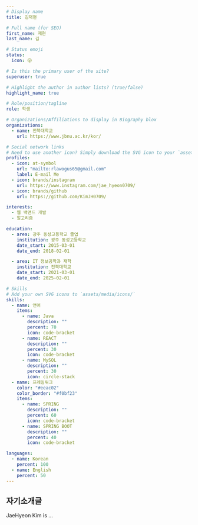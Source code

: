 ```yaml
---
# Display name
title: 김재현

# Full name (for SEO)
first_name: 재현
last_name: 김

# Status emoji
status:
  icon: 😛

# Is this the primary user of the site?
superuser: true

# Highlight the author in author lists? (true/false)
highlight_name: true

# Role/position/tagline
role: 학생

# Organizations/Affiliations to display in Biography blox
organizations:
  - name: 전북대학교
    url: https://www.jbnu.ac.kr/kor/

# Social network links
# Need to use another icon? Simply download the SVG icon to your `assets/media/icons/` folder.
profiles:
  - icon: at-symbol
    url: "mailto:rlawogus65@gmail.com"
    label: E-mail Me
  - icon: brands/instagram
    url: https://www.instagram.com/jae_hyeon0709/
  - icon: brands/github
    url: https://github.com/KimJH0709/

interests:
  - 웹 백앤드 개발
  - 알고리즘

education:
  - area: 광주 동성고등학교 졸업
    institution: 광주 동성고등학교
    date_start: 2015-03-01
    date_end: 2018-02-01

  - area: IT 정보공학과 재학
    institution: 전북대학교
    date_start: 2021-03-01
    date_end: 2025-02-01

# Skills
# Add your own SVG icons to `assets/media/icons/`
skills:
  - name: 언어
    items:
      - name: Java
        description: ""
        percent: 70
        icon: code-bracket
      - name: REACT
        description: ""
        percent: 30
        icon: code-bracket
      - name: MySQL
        description: ""
        percent: 30
        icon: circle-stack
  - name: 프레임워크
    color: "#eeac02"
    color_border: "#f0bf23"
    items:
      - name: SPRING
        description: ""
        percent: 60
        icon: code-bracket
      - name: SPRING BOOT
        description: ""
        percent: 40
        icon: code-bracket

languages:
  - name: Korean
    percent: 100
  - name: English
    percent: 50
---
```


## 자기소개글

JaeHyeon Kim is ...
